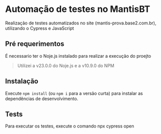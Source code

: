 # Automação de testes no MantisBT

Realização de testes automatizados no site (mantis-prova.base2.com.br), utilizando o Cypress e JavaScript

## Pré requerimentos

É necessario ter o Noje.js instalado para realizar a execução do proejto

> Utilizei a v23.0.0 do Noje.js e a v10.9.0 do NPM

## Instalação

Execute `npm install` (ou `npm i` para a versão curta) para instalar as dependências de desenvolvimento.

## Tests

Para executar os testes, execute o comando npx cypress open

